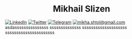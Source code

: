 <h1 align="center">  Mikhail Slizen   </h1>

[![LinkedIn](https://img.shields.io/badge/LinkedIn--brightgreen?style=social&logo=LinkedIn)]([https://www.linkedin.com/in/nvaulin/](https://www.linkedin.com/in/mikhail-slizen-2a1341259/))
[![Twitter](https://img.shields.io/badge/Twitter--brightgreen?style=social&logo=Twitter)](https://twitter.com/MShtol)
[![Telegram](https://img.shields.io/badge/Telegram--brightgreen?style=social&logo=Telegram)](https://t.me/Saturated_fat)
[![mikha.shtol@gmail.com](https://img.shields.io/badge/vaulin@ro.ru--brightgreen?style=social&logo=gmail)](mailto:vaulin@ro.ru)
asdasssssssssssssss
ssssssssssssss
ssssssssssssssssssss
ssssssssssssssssssssss

